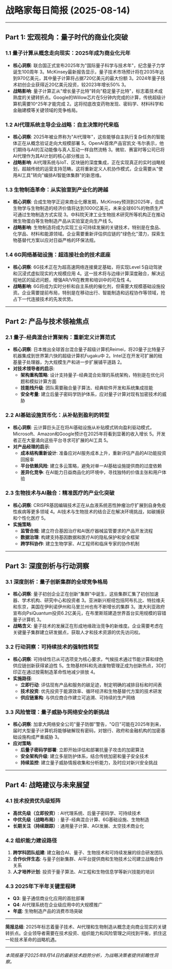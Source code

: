 # 战略家每日简报 (2025-08-14)

---

## Part 1: 宏观视角：量子时代的商业化突破

### 1.1 **量子计算从概念走向现实：2025年成为商业化元年**
- **核心洞察**: 联合国正式宣布2025年为"国际量子科学与技术年"，纪念量子力学诞生100周年 <mcreference link="https://www.mckinsey.com/capabilities/mckinsey-digital/our-insights/the-year-of-quantum-from-concept-to-reality-in-2025" index="3">3</mcreference>。McKinsey最新报告显示，量子技术市场预计将在2035年达到970亿美元，其中量子计算将占据720亿美元的最大份额 <mcreference link="https://www.mckinsey.com/capabilities/mckinsey-digital/our-insights/the-year-of-quantum-from-concept-to-reality-in-2025" index="3">3</mcreference>。2024年量子技术初创企业获得近20亿美元投资，较2023年增长50% <mcreference link="https://www.mckinsey.com/capabilities/mckinsey-digital/our-insights/the-year-of-quantum-from-concept-to-reality-in-2025" index="3">3</mcreference>。
- **战略影响**: 量子计算正从"增长量子比特"转向"稳定量子比特"，标志着技术成熟度的关键转折点。Google的Willow芯片在5分钟内完成的计算，传统超级计算机需要10^25年才能完成 <mcreference link="https://www.forbes.com/sites/chuckbrooks/2025/02/22/quantum-computing-has-arrived-we-need-to-prepare-for-its-impact/" index="2">2</mcreference>。这将彻底改变药物发现、密码学、材料科学和金融建模等关键领域的竞争格局。

### 1.2 **AI代理系统主导企业战略：自主决策时代来临**
- **核心洞察**: 2025年被业界称为"AI代理年"，这些能够自主执行复杂任务的智能体正在从概念验证走向大规模部署 <mcreference link="https://www.webpronews.com/2025-tech-trends-agentic-ai-quantum-and-sustainability/" index="5">5</mcreference>。OpenAI首席产品官凯文·韦尔表示，他们期待与AI的互动能像与真人互动一样自然流畅 <mcreference link="https://digital.gmw.cn/2024-10/23/content_37631824.htm" index="3">3</mcreference>。微软、赛富时等公司已将AI代理作为其AI计划的核心部分推出 <mcreference link="https://digital.gmw.cn/2024-10/23/content_37631824.htm" index="3">3</mcreference>。
- **战略影响**: AI代理系统与IoT、区块链的深度集成，正在实现真正的实时战略规划，超越传统的运营支持范畴。这将重新定义人机协作模式，企业需要从"使用AI工具"转向"编排AI智能体集群"的新思维。

### 1.3 **生物制造革命：从实验室到产业化的跨越**
- **核心洞察**: 合成生物学正迎来商业化爆发期，McKinsey预测到2025年，合成生物学与生物制造的经济价值将达到1000亿美元，未来全球60%的物质生产可通过生物制造方式实现 <mcreference link="https://digital.gmw.cn/2024-10/23/content_37631824.htm" index="3">3</mcreference>。中科院天津工业生物技术研究所等机构正在推动微生物蛋白等生物制造产品从实验室走向生产线 <mcreference link="https://www.cas.cn/zt/hyzt/2025lh/2025lh_bd/202503/t20250325_5059960.shtml" index="5">5</mcreference>。
- **战略影响**: 生物制造将成为实现工业可持续发展的关键技术，特别是在食品、化学品、材料和能源领域。企业需要重新评估供应链的"绿色化"潜力，探索生物基替代方案以应对日益严格的环保法规。

### 1.4 **6G网络基础设施：超连接社会的技术底座**
- **核心洞察**: 6G技术正在为超高速网络连接奠定基础，将实现Level 5自动驾驶和沉浸式虚拟现实的大规模应用 <mcreference link="https://www.webpronews.com/2025-tech-trends-ai-quantum-and-sustainable-innovations-drive-change/" index="4">4</mcreference>。这一技术将与边缘计算深度融合，解决远程地区的延迟问题，增强AR/VR在教育和培训中的可及性 <mcreference link="https://www.webpronews.com/2025-tech-trends-ai-quantum-and-sustainable-innovations-drive-change/" index="4">4</mcreference>。
- **战略影响**: 6G将成为实时分析和自主系统的催化剂，但需要大规模基础设施投资。企业需要提前布局，特别是在移动出行、智能制造和远程协作等领域，抢占下一代连接技术的先发优势。

---

## Part 2: 产品与技术领袖焦点

### 2.1 **量子-经典混合计算架构：重新定义计算范式**
- **核心洞察**: 日本推出全球首台混合量子超级计算机Reimei，将20量子比特量子机器集成到世界第六快的超级计算机Fugaku中 <mcreference link="https://www.forbes.com/sites/chuckbrooks/2025/02/22/quantum-computing-has-arrived-we-need-to-prepare-for-its-impact/" index="2">2</mcreference>。Intel正在开发可扩展的硅基量子处理器，为大规模生产和进一步扩展铺平道路 <mcreference link="https://www.forbes.com/sites/chuckbrooks/2025/02/22/quantum-computing-has-arrived-we-need-to-prepare-for-its-impact/" index="2">2</mcreference>。
- **对技术领导者的启示**:
    - **架构重构策略**: 设计支持量子-经典混合处理的系统架构，特别是在优化问题和模拟计算方面
    - **技能栈升级**: 团队需要融合量子算法、经典软件开发和系统集成技能
    - **安全考量**: 建立后量子密码学防护体系，应对量子计算对现有加密技术的威胁

### 2.2 **AI基础设施货币化：从补贴到盈利的转型**
- **核心洞察**: 云计算巨头正在将AI基础设施从补贴模式转向盈利驱动模式，Microsoft、Amazon和Google预计在2025年将看到显著的收入增长 <mcreference link="https://www.webpronews.com/2025-tech-trends-agentic-ai-quantum-and-sustainability/" index="5">5</mcreference>。开发者正在大量涌向这些平台寻求可扩展的AI工具 <mcreference link="https://www.webpronews.com/2025-tech-trends-agentic-ai-quantum-and-sustainability/" index="5">5</mcreference>。
- **对产品经理的启示**:
    - **成本结构重新设计**: 准备应对AI服务成本上升，重新评估产品的AI功能投资回报率
    - **平台依赖风险**: 建立多云策略，避免对单一AI基础设施提供商的过度依赖
    - **差异化竞争**: 在AI能力日益商品化的环境中，寻找独特的价值主张和用户体验

### 2.3 **生物技术与AI融合：精准医疗的产业化突破**
- **核心洞察**: CRISPR基因编辑技术正在从血液系统恶性肿瘤治疗扩展到自身免疫性疾病等更多领域 <mcreference link="https://www.xhby.net/content/s6779c4f9e4b03da919f57fdc.html" index="4">4</mcreference>。AI技术与生物技术的结合正在解决环境挑战，如碳捕获和个性化医疗 <mcreference link="https://www.webpronews.com/2025-tech-trends-agentic-ai-quantum-and-sustainability/" index="5">5</mcreference>。
- **实施策略**:
    - **监管合规**: 建立符合基因治疗和AI医疗器械监管要求的产品开发流程
    - **数据治理**: 构建支持基因数据和医疗AI的隐私保护和安全框架
    - **跨学科协作**: 建立生物学家、AI工程师和临床专家的协作机制

---

## Part 3: 深度剖析与行动洞察

### 3.1 **深度剖析：量子创新集群的全球竞争格局**
- **核心洞察**: 量子初创企业正在创新"集群"中诞生，这些集群汇集了初创加速器、学术机构、研究中心和投资者 <mcreference link="https://www.mckinsey.com/capabilities/mckinsey-digital/our-insights/the-year-of-quantum-from-concept-to-reality-in-2025" index="3">3</mcreference>。亚洲新兴枢纽包括阿布扎比、特拉维夫和东京，美国在伊利诺伊州和马里兰州也有不断增长的集群 <mcreference link="https://www.mckinsey.com/capabilities/mckinsey-digital/our-insights/the-year-of-quantum-from-concept-to-reality-in-2025" index="3">3</mcreference>。澳大利亚政府宣布向PsiQuantum投资6.2亿美元，在布里斯班建造世界首台实用规模的容错量子计算机 <mcreference link="https://www.mckinsey.com/capabilities/mckinsey-digital/our-insights/the-year-of-quantum-from-concept-to-reality-in-2025" index="3">3</mcreference>。
- **战略含义**: 量子技术的发展正在形成地缘政治竞争的新维度。企业需要考虑在关键量子集群建立研发据点，获取人才和技术资源的优先访问权。

### 3.2 **行动洞察：可持续技术的强制性转型**
- **核心洞察**: 可持续性已从可选项变为核心要求，气候技术通过节能计算和绿色供应链创新获得紧迫性 <mcreference link="https://www.webpronews.com/2025-tech-trends-agentic-ai-quantum-and-sustainability/" index="5">5</mcreference>。生物基材料和先进废物管理正成为创新热点，3D打印正在通过按需制造革命性地减少排放 <mcreference link="https://www.webpronews.com/2025-tech-trends-ai-quantum-and-sustainable-innovations-drive-change/" index="4">4</mcreference>。
- **实施路径**:
    - **立即行动**: 评估现有产品和服务的碳足迹，制定明确的减排目标和时间表
    - **技术投资**: 优先投资于能源效率、循环经济和生物基替代方案的技术研发
    - **供应链重构**: 与供应商合作建立可追溯、可持续的生产网络

### 3.3 **风险管理：量子威胁与网络安全的新挑战**
- **核心洞察**: 加拿大网络安全公司"量子防御"警告，"Q日"可能在2025年到来，届时大型量子计算机将能够破解现有密码，对银行、政府和金融机构的加密基础设施构成严重威胁 <mcreference link="https://digital.gmw.cn/2024-10/23/content_37631824.htm" index="3">3</mcreference>。
- **应对策略**:
    - **后量子密码学部署**: 立即开始评估和部署抗量子攻击的加密算法
    - **安全架构升级**: 建立多层防护体系，结合传统加密和量子安全技术
    - **持续监控**: 建立量子威胁情报收集和分析能力，及时应对新兴安全挑战

---

## Part 4: 战略建议与未来展望

### 4.1 **技术投资优先级矩阵**
- **高优先级（立即投资）**: AI代理系统、后量子密码学、可持续技术
- **中优先级（战略布局）**: 量子-经典混合计算、6G基础设施、生物制造
- **长期关注（持续跟踪）**: 通用量子计算、AGI发展、太空技术商业化

### 4.2 **组织能力建设路径**
1. **跨学科团队组建**: 建立融合AI、量子、生物技术和可持续发展的综合研发团队
2. **合作伙伴生态**: 与量子创新集群、AI平台提供商和生物技术公司建立战略合作关系
3. **人才培养计划**: 投资于量子算法、AI工程和生物信息学等新兴技能的培训

### 4.3 **2025年下半年关键里程碑**
- **Q3**: 量子通信商业化应用的首批部署
- **Q4**: AI代理系统在企业级应用中的大规模推广
- **年底**: 生物制造产品的消费市场突破

---

**简报总结**: 2025年标志着量子技术、AI代理和生物制造从概念走向商业现实的关键转折点。企业领导者需要在技术投资、组织能力和风险管理之间找到平衡，抓住这一轮技术革命的战略机遇。

---
*本简报基于2025年8月14日的最新技术趋势分析，为战略决策者提供前瞻性洞察。*
